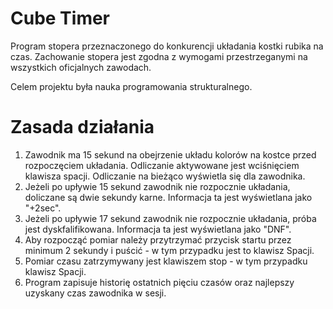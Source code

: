 # Cube Timer
Program stopera przeznaczonego do konkurencji układania kostki rubika na czas. Zachowanie stopera jest zgodna z wymogami przestrzeganymi na wszystkich oficjalnych zawodach.  

Celem projektu była nauka programowania strukturalnego.

# Zasada działania
1. Zawodnik ma 15 sekund na obejrzenie układu kolorów na kostce przed rozpoczęciem układania. Odliczanie aktywowane jest wciśnięciem klawisza spacji. Odliczanie na bieżąco wyświetla się dla zawodnika.
2. Jeżeli po upływie 15 sekund zawodnik nie rozpocznie układania, doliczane są dwie sekundy karne. Informacja ta jest wyświetlana jako "+2sec".
3. Jeżeli po upływie 17 sekund zawodnik nie rozpocznie układania, próba jest dyskfalifikowana. Informacja ta jest wyświetlana jako "DNF".
4. Aby rozpocząć pomiar należy przytrzymać przycisk startu przez minimum 2 sekundy i puścić - w tym przypadku jest to klawisz Spacji.
5. Pomiar czasu zatrzymywany jest klawiszem stop - w tym przypadku klawisz Spacji.
6. Program zapisuje historię ostatnich pięciu czasów oraz najlepszy uzyskany czas zawodnika w sesji.
